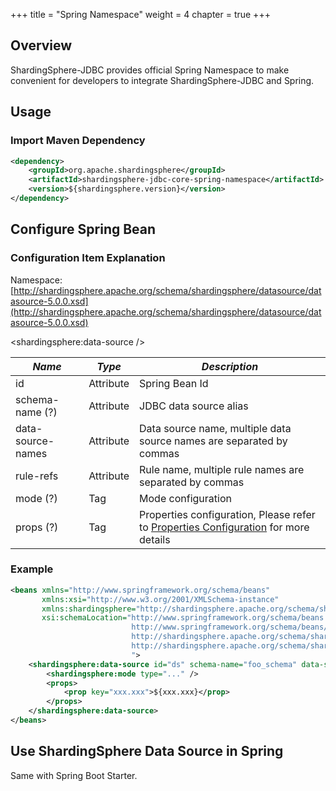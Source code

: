 +++
title = "Spring Namespace"
weight = 4
chapter = true
+++

## Overview

ShardingSphere-JDBC provides official Spring Namespace to make convenient for developers to integrate ShardingSphere-JDBC and Spring.

## Usage

### Import Maven Dependency

```xml
<dependency>
    <groupId>org.apache.shardingsphere</groupId>
    <artifactId>shardingsphere-jdbc-core-spring-namespace</artifactId>
    <version>${shardingsphere.version}</version>
</dependency>
```

## Configure Spring Bean

### Configuration Item Explanation

Namespace: [http://shardingsphere.apache.org/schema/shardingsphere/datasource/datasource-5.0.0.xsd](http://shardingsphere.apache.org/schema/shardingsphere/datasource/datasource-5.0.0.xsd)

\<shardingsphere:data-source />

| *Name*            | *Type*    | *Description*                                                                                                                                  |
| ----------------- | --------- | ---------------------------------------------------------------------------------------------------------------------------------------------- |
| id                | Attribute | Spring Bean Id                                                                                                                                 |
| schema-name (?)   | Attribute | JDBC data source alias                                                                                                                         |
| data-source-names | Attribute | Data source name, multiple data source names are separated by commas                                                                           |
| rule-refs         | Attribute | Rule name, multiple rule names are separated by commas                                                                                         |
| mode (?)          | Tag       | Mode configuration                                                                                                                             |
| props (?)         | Tag       | Properties configuration, Please refer to [Properties Configuration](/en/user-manual/shardingsphere-jdbc/props) for more details |

### Example

```xml
<beans xmlns="http://www.springframework.org/schema/beans"
       xmlns:xsi="http://www.w3.org/2001/XMLSchema-instance"
       xmlns:shardingsphere="http://shardingsphere.apache.org/schema/shardingsphere/datasource"
       xsi:schemaLocation="http://www.springframework.org/schema/beans 
                           http://www.springframework.org/schema/beans/spring-beans.xsd 
                           http://shardingsphere.apache.org/schema/shardingsphere/datasource
                           http://shardingsphere.apache.org/schema/shardingsphere/datasource/datasource.xsd
                           ">
    <shardingsphere:data-source id="ds" schema-name="foo_schema" data-source-names="..." rule-refs="...">
        <shardingsphere:mode type="..." />
        <props>
            <prop key="xxx.xxx">${xxx.xxx}</prop>
        </props>
    </shardingsphere:data-source>
</beans>
```

## Use ShardingSphere Data Source in Spring

Same with Spring Boot Starter.
